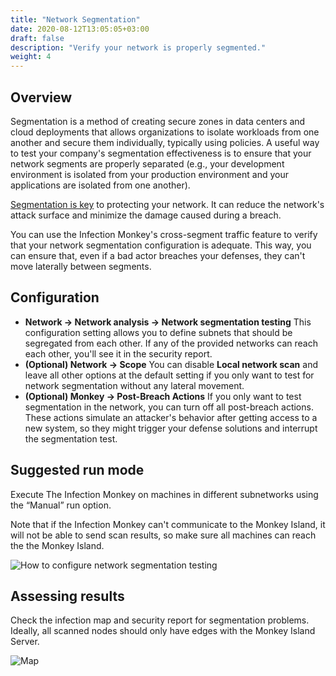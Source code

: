 ```yaml
---
title: "Network Segmentation"
date: 2020-08-12T13:05:05+03:00
draft: false
description: "Verify your network is properly segmented."
weight: 4
---
```


## Overview 

Segmentation is a method of creating secure zones in data centers and cloud deployments that allows organizations to isolate workloads from one another and secure them individually, typically using policies. A useful way to test your company's segmentation effectiveness is to ensure that your network segments are properly separated (e.g., your development environment is isolated from your production environment and your applications are isolated from one another).

[Segmentation is key](https://www.guardicore.com/use-cases/micro-segmentation/) to protecting your network. It can reduce the network's attack surface and minimize the damage caused during a breach.

You can use the Infection Monkey's cross-segment traffic feature to verify that your network segmentation configuration is adequate. This way, you can ensure that, even if a bad actor breaches your defenses, they can't move laterally between segments.


## Configuration

- **Network -> Network analysis -> Network segmentation testing** This configuration setting allows you to define
 subnets that should be segregated from each other. If any of the provided networks can reach each other, you'll see it 
 in the security report.
- **(Optional) Network -> Scope** You can disable **Local network scan** and leave all other options at the default setting if you only want to test for network segmentation without any lateral movement.
- **(Optional) Monkey -> Post-Breach Actions** If you only want to test segmentation in the network, you can turn off all post-breach actions. These actions simulate an attacker's behavior after getting access to a new system, so they might trigger your defense solutions and interrupt the segmentation test.

## Suggested run mode

Execute The Infection Monkey on machines in different subnetworks using the “Manual” run option. 
 
 Note that if the Infection Monkey can't communicate to the Monkey Island, it will
 not be able to send scan results, so make sure all machines can reach the the Monkey Island.

![How to configure network segmentation testing](/images/usage/scenarios/segmentation-config.png "How to configure network segmentation testing")


## Assessing results

Check the infection map and security report for segmentation problems. Ideally, all scanned nodes should only have edges with the Monkey Island Server.

![Map](/images/usage/use-cases/segmentation-map.PNG "Map")
